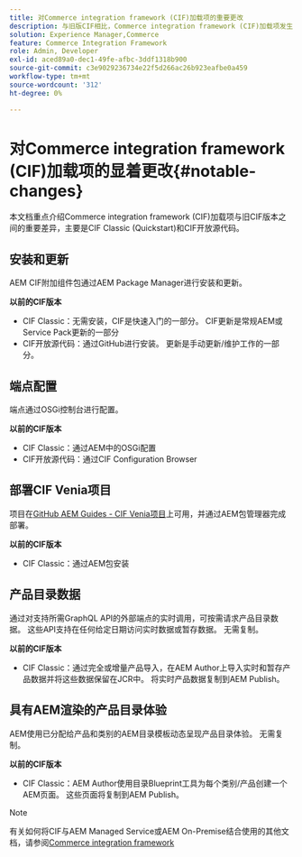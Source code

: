 ```yaml
---
title: 对Commerce integration framework (CIF)加载项的重要更改
description: 与旧版CIF相比，Commerce integration framework (CIF)加载项发生了显着更改。
solution: Experience Manager,Commerce
feature: Commerce Integration Framework
role: Admin, Developer
exl-id: aced89a0-dec1-49fe-afbc-3ddf1318b900
source-git-commit: c3e9029236734e22f5d266ac26b923eafbe0a459
workflow-type: tm+mt
source-wordcount: '312'
ht-degree: 0%

---
```


# 对Commerce integration framework (CIF)加载项的显着更改{#notable-changes}

本文档重点介绍Commerce integration framework (CIF)加载项与旧CIF版本之间的重要差异，主要是CIF Classic (Quickstart)和CIF开放源代码。

## 安装和更新

AEM CIF附加组件包通过AEM Package Manager进行安装和更新。

**以前的CIF版本**

* CIF Classic：无需安装，CIF是快速入门的一部分。 CIF更新是常规AEM或Service Pack更新的一部分
* CIF开放源代码：通过GitHub进行安装。 更新是手动更新/维护工作的一部分。

## 端点配置

端点通过OSGi控制台进行配置。

**以前的CIF版本**

* CIF Classic：通过AEM中的OSGi配置
* CIF开放源代码：通过CIF Configuration Browser

## 部署CIF Venia项目

项目在[GitHub AEM Guides - CIF Venia项目](https://github.com/adobe/aem-cif-guides-venia)上可用，并通过AEM包管理器完成部署。

**以前的CIF版本**

* CIF Classic：通过AEM包安装

## 产品目录数据

通过对支持所需GraphQL API的外部端点的实时调用，可按需请求产品目录数据。 这些API支持在任何给定日期访问实时数据或暂存数据。 无需复制。

**以前的CIF版本**

* CIF Classic：通过完全或增量产品导入，在AEM Author上导入实时和暂存产品数据并将这些数据保留在JCR中。 将实时产品数据复制到AEM Publish。

## 具有AEM渲染的产品目录体验

AEM使用已分配给产品和类别的AEM目录模板动态呈现产品目录体验。 无需复制。

**以前的CIF版本**

* CIF Classic：AEM Author使用目录Blueprint工具为每个类别/产品创建一个AEM页面。 这些页面将复制到AEM Publish。

>[!NOTE]
>
>有关如何将CIF与AEM Managed Service或AEM On-Premise结合使用的其他文档，请参阅[Commerce integration framework](https://www.adobe.io/apis/experiencecloud/commerce-integration-framework/getting-started.html)
